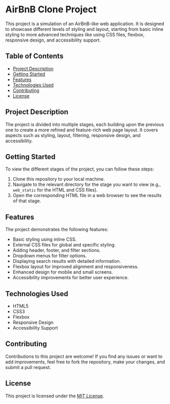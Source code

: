 # AirBnB Clone Project

This project is a simulation of an AirBnB-like web application. It is designed to showcase different levels of styling and layout, starting from basic inline styling to more advanced techniques like using CSS files, flexbox, responsive design, and accessibility support.

## Table of Contents

- [Project Description](#project-description)
- [Getting Started](#getting-started)
- [Features](#features)
- [Technologies Used](#technologies-used)
- [Contributing](#contributing)
- [License](#license)

## Project Description

The project is divided into multiple stages, each building upon the previous one to create a more refined and feature-rich web page layout. It covers aspects such as styling, layout, filtering, responsive design, and accessibility.

## Getting Started

To view the different stages of the project, you can follow these steps:

1. Clone this repository to your local machine.
2. Navigate to the relevant directory for the stage you want to view (e.g., `web_static` for the HTML and CSS files).
3. Open the corresponding HTML file in a web browser to see the results of that stage.

## Features

The project demonstrates the following features:

- Basic styling using inline CSS.
- External CSS files for global and specific styling.
- Adding header, footer, and filter sections.
- Dropdown menus for filter options.
- Displaying search results with detailed information.
- Flexbox layout for improved alignment and responsiveness.
- Enhanced design for mobile and small screens.
- Accessibility improvements for better user experience.

## Technologies Used

- HTML5
- CSS3
- Flexbox
- Responsive Design
- Accessibility Support

## Contributing

Contributions to this project are welcome! If you find any issues or want to add improvements, feel free to fork the repository, make your changes, and submit a pull request.

## License

This project is licensed under the [MIT License](LICENSE).


